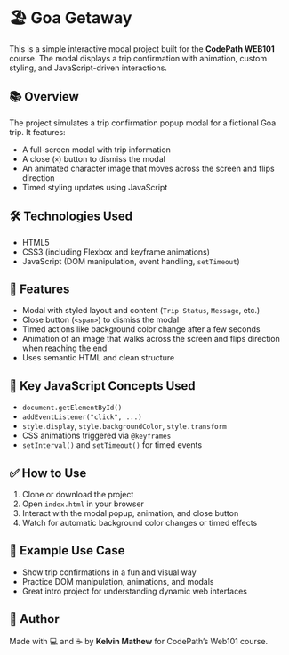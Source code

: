 # 🏖️ Goa Getaway

This is a simple interactive modal project built for the **CodePath WEB101** course. The modal displays a trip confirmation with animation, custom styling, and JavaScript-driven interactions.

## 📚 Overview

The project simulates a trip confirmation popup modal for a fictional Goa trip. It features:
- A full-screen modal with trip information
- A close (`×`) button to dismiss the modal
- An animated character image that moves across the screen and flips direction
- Timed styling updates using JavaScript

## 🛠️ Technologies Used

- HTML5
- CSS3 (including Flexbox and keyframe animations)
- JavaScript (DOM manipulation, event handling, `setTimeout`)

## 🚀 Features

- Modal with styled layout and content (`Trip Status`, `Message`, etc.)
- Close button (`<span>`) to dismiss the modal
- Timed actions like background color change after a few seconds
- Animation of an image that walks across the screen and flips direction when reaching the end
- Uses semantic HTML and clean structure

## 🎯 Key JavaScript Concepts Used

- `document.getElementById()`
- `addEventListener("click", ...)`
- `style.display`, `style.backgroundColor`, `style.transform`
- CSS animations triggered via `@keyframes`
- `setInterval()` and `setTimeout()` for timed events

## ✅ How to Use

1. Clone or download the project
2. Open `index.html` in your browser
3. Interact with the modal popup, animation, and close button
4. Watch for automatic background color changes or timed effects

## 📸 Example Use Case

- Show trip confirmations in a fun and visual way
- Practice DOM manipulation, animations, and modals
- Great intro project for understanding dynamic web interfaces

## 📝 Author

Made with 💻 and ☕ by **Kelvin Mathew** for CodePath’s Web101 course.
